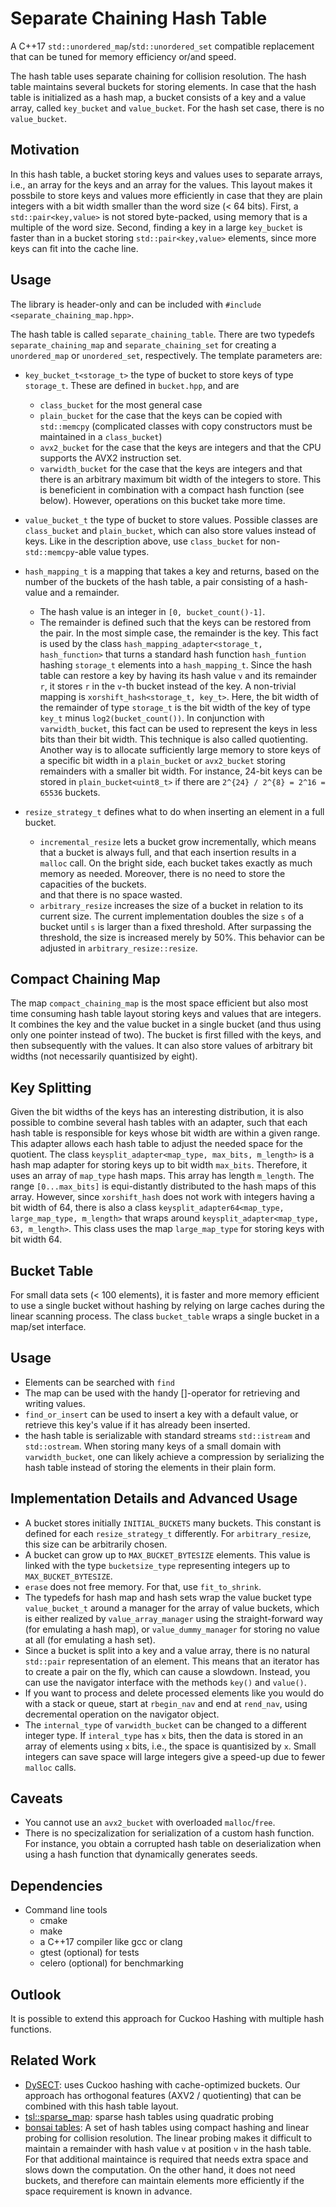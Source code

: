 Separate Chaining Hash Table
============================

A C++17 `std::unordered_map`/`std::unordered_set` compatible replacement that can be tuned for memory efficiency or/and speed.

The hash table uses separate chaining for collision resolution.
The hash table maintains several buckets for storing elements.
In case that the hash table is initialized as a hash map, a bucket consists of a key and a value array, called `key_bucket` and `value_bucket`.
For the hash set case, there is no `value_bucket`.

## Motivation

In this hash table, a bucket storing keys and values uses to separate arrays, i.e., an array for the keys and an array for the values.
This layout makes it possbile to store keys and values more efficiently in case that they are plain integers with a bit width smaller than the word size (< 64 bits).
First, a `std::pair<key,value>` is not stored byte-packed, using memory that is a multiple of the word size.
Second, finding a key in a large `key_bucket` is faster than in a bucket storing `std::pair<key,value>` elements, since more keys can fit into the cache line.


## Usage

The library is header-only and can be included with `#include <separate_chaining_map.hpp>`.

The hash table is called `separate_chaining_table`. 
There are two typedefs `separate_chaining_map` and `separate_chaining_set` for creating a `unordered_map` or `unordered_set`, respectively.
The template parameters are:

- `key_bucket_t<storage_t>` the type of bucket to store keys of type `storage_t`. These are defined in `bucket.hpp`, and are
  - `class_bucket` for the most general case
  - `plain_bucket` for the case that the keys can be copied with `std::memcpy` (complicated classes with copy constructors must be maintained in a `class_bucket`)
  - `avx2_bucket` for the case that the keys are integers and that the CPU supports the AVX2 instruction set.
  - `varwidth_bucket` for the case that the keys are integers and that there is an arbitrary maximum bit width of the integers to store. This is beneficient in combination with a compact hash function (see below). However, operations on this bucket take more time.

- `value_bucket_t` the type of bucket to store values. Possible classes are `class_bucket` and `plain_bucket`, which can also store values instead of keys. 
Like in the description above, use `class_bucket` for non-`std::memcpy`-able value types.

- `hash_mapping_t` is a mapping that takes a key and returns, based on the number of the buckets of the hash table, a pair consisting of a hash-value and a remainder.
  - The hash value is an integer in `[0, bucket_count()-1]`. 
  - The remainder is defined such that the keys can be restored from the pair. In the most simple case, the remainder is the key. 
    This fact is used by the class `hash_mapping_adapter<storage_t, hash_function>` that turns a standard hash function `hash_funtion` hashing `storage_t` elements into a `hash_mapping_t`.
	Since the hash table can restore a key by having its hash value `v` and its remainder `r`, it stores `r` in the `v`-th bucket instead of the key.
A non-trivial mapping is `xorshift_hash<storage_t, key_t>`. Here, the bit width of the remainder of type `storage_t` is the bit width of the key of type `key_t` minus `log2(bucket_count())`. 
In conjunction with `varwidth_bucket`, this fact can be used to represent the keys in less bits than their bit width.
This technique is also called quotienting.
Another way is to allocate sufficiently large memory to store keys of a specific bit width in a `plain_bucket` or `avx2_bucket` storing remainders with a smaller bit width. For instance, 24-bit keys can be stored in `plain_bucket<uint8_t>` if there are `2^{24} / 2^{8} = 2^16 = 65536` buckets.

- `resize_strategy_t` defines what to do when inserting an element in a full bucket.
  - `incremental_resize` lets a bucket grow incrementally, which means that a bucket is always full, and that each insertion results in a `malloc` call.
    On the bright side, each bucket takes exactly as much memory as needed. 
    Moreover, there is no need to store the capacities of the buckets.  
    and that there is no space wasted.
  - `arbitrary_resize` increases the size of a bucket in relation to its current size. The current implementation doubles the size `s` of a bucket until `s` is larger than a fixed threshold. 
  After surpassing the threshold, the size is increased merely by 50%. This behavior can be adjusted in `arbitrary_resize::resize`.

## Compact Chaining Map
The map `compact_chaining_map` is the most space efficient but also most time consuming hash table layout storing keys and values that are integers.
It combines the key and the value bucket in a single bucket (and thus using only one pointer instead of two).
The bucket is first filled with the keys, and then subsequently with the values.
It can also store values of arbitrary bit widths (not necessarily quantisized by eight).

## Key Splitting

Given the bit widths of the keys has an interesting distribution, it is also possible to combine several hash tables with an adapter, such that each hash table is 
responsible for keys whose bit width are within a given range.
This adapter allows each hash table to adjust the needed space for the quotient.
The class `keysplit_adapter<map_type, max_bits, m_length>` is a hash map adapter for storing keys up to bit width `max_bits`.
Therefore, it uses an array of `map_type` hash maps. This array has length `m_length`. 
The range `[0...max_bits]` is equi-distantly distributed to the hash maps of this array.
However, since `xorshift_hash` does not work with integers having a bit width of 64, 
there is also a class `keysplit_adapter64<map_type, large_map_type, m_length>` that wraps around `keysplit_adapter<map_type, 63, m_length>`.
This class uses the map `large_map_type` for storing keys with bit width 64.

## Bucket Table

For small data sets (< 100 elements), it is faster and more memory efficient to use a single bucket without hashing by relying on large caches during the linear scanning process.
The class `bucket_table` wraps a single bucket in a map/set interface. 

## Usage
- Elements can be searched with `find`
- The map can be used with the handy []-operator for retrieving and writing values. 
- `find_or_insert` can be used to insert a key with a default value, or retrieve this key's value if it has already been inserted.
- the hash table is serializable with standard streams `std::istream` and `std::ostream`. When storing many keys of a small domain with `varwidth_bucket`, one can likely achieve a compression by serializing the hash table instead of storing the elements in their plain form.

## Implementation Details and Advanced Usage

- A bucket stores initially `INITIAL_BUCKETS` many buckets. This constant is defined for each `resize_strategy_t` differently. For `arbitrary_resize`, this size can be arbitrarily chosen.
- A bucket can grow up to `MAX_BUCKET_BYTESIZE` elements. This value is linked with the type `bucketsize_type` representing integers up to `MAX_BUCKET_BYTESIZE`.
- `erase` does not free memory. For that, use `fit_to_shrink`.
- The typedefs for hash map and hash sets wrap the value bucket type `value_bucket_t` around a manager for the array of value buckets, which is either realized by `value_array_manager` using the straight-forward way (for emulating a hash map), or `value_dummy_manager` for storing no value at all (for emulating a hash set).
- Since a bucket is split into a key and a value array, there is no natural `std::pair` representation of an element. 
  This means that an iterator has to create a pair on the fly, which can cause a slowdown. 
  Instead, you can use the navigator interface with the methods `key()` and `value()`.
- If you want to process and delete processed elements like you would do with a stack or queue, start at `rbegin_nav` and end at `rend_nav`, using decremental operation on the navigator object.
- The `internal_type` of `varwidth_bucket` can be changed to a different integer type. If `interal_type` has `x` bits, then the data is stored in an array of elements using `x` bits, i.e., the space is quantisized by `x`. Small integers can save space will large integers give a speed-up due to fewer `malloc` calls.


## Caveats
- You cannot use an `avx2_bucket` with overloaded `malloc`/`free`.
- There is no specizalization for serialization of a custom hash function. For instance, you obtain a corrupted hash table on deserialization when using a hash function that dynamically generates seeds.

## Dependencies

- Command line tools
  - cmake
  - make
  - a C++17 compiler like gcc or clang 
  - gtest (optional) for tests
  - celero (optional) for benchmarking

## Outlook
It is possible to extend this approach for Cuckoo Hashing with multiple hash functions.

## Related Work
- [DySECT](https://github.com/TooBiased/DySECT): uses Cuckoo hashing with cache-optimized buckets. Our approach has orthogonal features (AXV2 / quotienting) that can be combined with this hash table layout.
- [tsl::sparse_map](https://github.com/Tessil/sparse-map): sparse hash tables using quadratic probing
- [bonsai tables](https://github.com/tudocomp/compact_sparse_hash): A set of hash tables using compact hashing and linear probing for collision resolution. 
  The linear probing makes it difficult to maintain a remainder with hash value `v` at position `v` in the hash table. For that additional maintaince is required that needs extra space and slows down the computation. On the other hand, it does not need buckets, and therefore can maintain elements more efficiently if the space requirement is known in advance.

